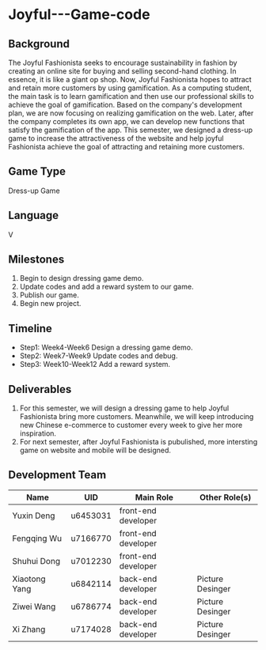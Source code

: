 # Joyful---Game-code

## Background
The Joyful Fashionista seeks to encourage sustainability in fashion by creating an online site for buying and selling second-hand clothing. In essence, it is like a giant op shop. Now, Joyful Fashionista hopes to attract and retain more customers by using gamification. As a computing student, the main task is to learn gamification and then use our professional skills to achieve the goal of gamification. Based on the company's development plan, we are now focusing on realizing gamification on the web. Later, after the company completes its own app, we can develop new functions that satisfy the gamification of the app. This semester, we designed a dress-up game to increase the attractiveness of the website and help joyful Fashionista achieve the goal of attracting and retaining more customers.

## Game Type
Dress-up Game

## Language
V

## Milestones
1. Begin to design dressing game demo.
2. Update codes and add a reward system to our game.
3. Publish our game.
4. Begin new project.

## Timeline
* Step1: Week4-Week6 Design a dressing game demo.
* Step2: Week7-Week9 Update codes and debug.
* Step3: Week10-Week12 Add a reward system.

## Deliverables
1. For this semester, we will design a dressing game to help Joyful Fashionista bring more customers. Meanwhile, we will keep introducing new Chinese e-commerce
to customer every week to give her more inspiration.
2. For next semester, after Joyful Fashionista is pubulished, more intersting game on website and mobile will be designed.

## Development Team
| Name              | UID      | Main Role           | Other Role(s)   |
| ----------------- | -------- | ------------------- | --------------- |
| Yuxin Deng        | u6453031 | front-end developer |                 |
| Fengqing Wu       | u7166770 | front-end developer |                 |
| Shuhui Dong       | u7012230 | front-end developer |                 |
| Xiaotong Yang     | u6842114 | back-end developer  | Picture Desinger|
| Ziwei Wang        | u6786774 | back-end developer  | Picture Desinger|
| Xi Zhang          | u7174028 | back-end developer  | Picture Desinger|
